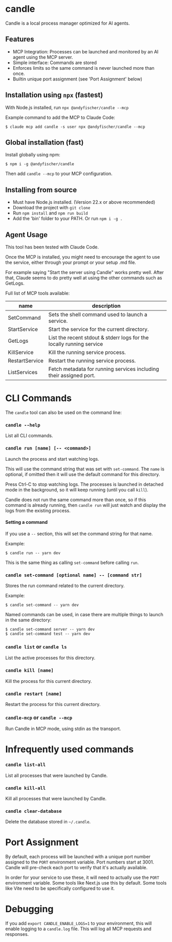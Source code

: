 # candle

Candle is a local process manager optimized for AI agents.

## Features

- MCP Integration: Processes can be launched and monitored by an AI agent using the MCP server.
- Simple interface: Commands are stored 
- Enforces limits so the same command is never launched more than once.
- Builtin unique port assignment (see 'Port Assignment' below)

## Installation using `npx` (fastest)

With Node.js installed, run `npx @andyfischer/candle --mcp`

Example command to add the MCP to Claude Code:

    $ claude mcp add candle -s user npx @andyfischer/candle --mcp

## Global installation (fast)

Install globally using npm:

    $ npm i -g @andyfischer/candle

Then add `candle --mcp` to your MCP configuration.

## Installing from source

 - Must have Node.js installed. (Version 22.x or above recommended)
 - Download the project with `git clone`
 - Run `npm install` and `npm run build`
 - Add the 'bin' folder to your PATH. Or run `npm i -g .`

## Agent Usage ##

This tool has been tested with Claude Code.

Once the MCP is installed, you might need to encourage the agent to
use the service, either through your prompt or your setup .md file.

For example saying "Start the server using Candle" works pretty well.
After that, Claude seems to do pretty well at using the other commands
such as GetLogs.

Full list of MCP tools available:

| name | description |
| -------------- | ------------------------------------------------- |
| SetCommand     | Sets the shell command used to launch a service. |
| StartService   | Start the service for the current directory. |
| GetLogs        | List the recent stdout & stderr logs for the locally running service |
| KillService    | Kill the running service process. |
| RestartService | Restart the running service process. |
| ListServices   | Fetch metadata for running services including their assigned port. |

# CLI Commands #

The `candle` tool can also be used on the command line:

### `candle --help`

List all CLI commands.

### `candle run [name] [-- <command>]`

Launch the process and start watching logs.

This will use the command string that was set with `set-command`.
The `name` is optional, if omitted then it will use the default command for this directory.

Press Ctrl-C to stop watching logs. The processes is launched in detached mode in the background,
so it will keep running (until you call `kill`).

Candle does not run the same command more than once, so if this command is already running,
then `candle run` will just watch and display the logs from the existing process.

#### Setting a command

If you use a `--` section, this will set the command string for that name.

Example:

    $ candle run -- yarn dev

This is the same thing as calling `set-command` before calling `run`.

### `candle set-command [optional name] -- [command str]`

Stores the run command related to the current directory.

Example:

    $ candle set-command -- yarn dev

Named commands can be used, in case there are multiple things to launch in the same directory:

    $ candle set-command server -- yarn dev
    $ candle set-command test -- yarn dev

### `candle list` or `candle ls`

List the active processes for this directory.

### `candle kill [name]`

Kill the process for this current directory.

### `candle restart [name]`

Restart the process for this current directory.

### `candle-mcp` or `candle --mcp`

Run Candle in MCP mode, using stdin as the transport.

# Infrequently used commands #

### `candle list-all`

List all processes that were launched by Candle.

### `candle kill-all`

Kill all processes that were launched by Candle.

### `candle clear-database`

Delete the database stored in `~/.candle`.

# Port Assignment #

By default, each process will be launched with a unique port number assigned to the `PORT` environment variable.
Port numbers start at 3001. Candle will pre-check each port to verify that it's actually available.

In order for your service to use these, it will need to actually use the `PORT` environment variable.
Some tools like Next.js use this by default. Some tools like Vite need to be specifically configured to use it.

# Debugging

If you add `export CANDLE_ENABLE_LOGS=1` to your environment, this will enable logging to a `candle.log` file.
This will log all MCP requests and responses.

